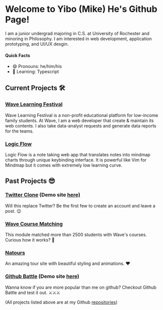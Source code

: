 # Welcome to Yibo (Mike) He's Github Page!

I am a junior undergrad majoring in C.S. at University of Rochester and minoring in Philosophy. I am interested in web development, application prototyping, and UI/UX desgin. 

#### Quick Facts
- 😄 Pronouns: he/him/his
- 🌱 Learning: Typescript


## Current Projects :hammer_and_wrench:

### [Wave Learning Festival](https://www.wavelf.org) 
Wave Learning Festival is a non-profit educational platform for low-income family students. At Wave, I am a web developer that create & maintain its web contents. I also take data-analyst requests and generate data reports for the teams.

### [Logic Flow](https://github.com/mikehe123/Logic-Flow)
Logic Flow is a note taking web app that translates notes into mindmap charts through unique keybinding interface. It is powerful like Vim for Mindmap but it comes with extremely low learning curve.   

## Past Projects :sunglasses:

### [Twitter Clone](https://github.com/mikehe123/Twitter-Clone-Client) (Demo site [here)](https://net-twitter-clone.netlify.app)
Will this replace Twitter? Be the first few to create an account and leave a post. :wink:

### [Wave Course Matching](https://github.com/mikehe123/Logic-Flow)
This module matched more than 2500 students with Wave's courses. Curious how it works? :rocket:   

### [Natours](https://github.com/mikehe123/Natour-Webpage)
An amazing tour site with beautiful styling and animations. :hearts: 

### [Github Battle](https://github.com/mikehe123/Github-Battle-Project) (Demo site [here)](https://github-battle-project.netlify.app)
Wanna know if you are more popular than me on github? Checkout Github Battle and test it out. :crossed_swords::crossed_swords::crossed_swords:

(All projects listed above are at my Github [repositories](https://github.com/mikehe123?tab=repositories))
 
 

     
